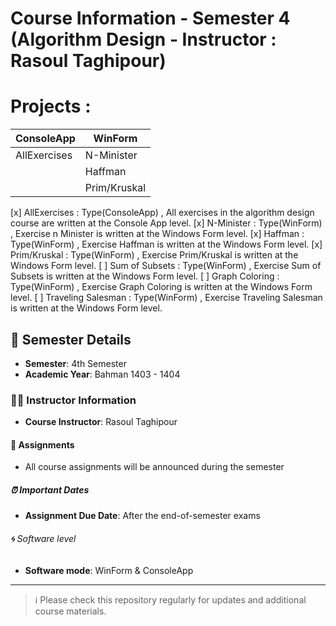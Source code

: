 # Course Information - Semester 4 (Algorithm Design - Instructor : Rasoul Taghipour)

# Projects :

| ConsoleApp  |  WinForm   |
|-------------|------------|
| AllExercises| N-Minister |
|             |  Haffman   |
|             |Prim/Kruskal|

 [x] AllExercises : Type(ConsoleApp) , All exercises in the algorithm design course are written at the Console App level.
 [x] N-Minister   : Type(WinForm)    , Exercise n Minister is written at the Windows Form level.
 [x] Haffman      : Type(WinForm)    , Exercise Haffman is written at the Windows Form level.
 [x] Prim/Kruskal : Type(WinForm)    , Exercise Prim/Kruskal is written at the Windows Form level.
 [ ] Sum of Subsets   : Type(WinForm)    , Exercise Sum of Subsets is written at the Windows Form level.
 [ ] Graph Coloring     : Type(WinForm)    , Exercise Graph Coloring is written at the Windows Form level.
 [ ] Traveling Salesman : Type(WinForm)    , Exercise Traveling Salesman is written at the Windows Form level.

## 📅 Semester Details
- **Semester**: 4th Semester
- **Academic Year**: Bahman 1403 - 1404

### 👨‍🏫 Instructor Information
- **Course Instructor**: Rasoul Taghipour

#### 📝 Assignments
- All course assignments will be announced during the semester

##### ⏰ Important Dates
- **Assignment Due Date**: After the end-of-semester exams

###### 🌀 Software level
- **Software mode**: WinForm & ConsoleApp

---

> ℹ️ Please check this repository regularly for updates and additional course materials.
